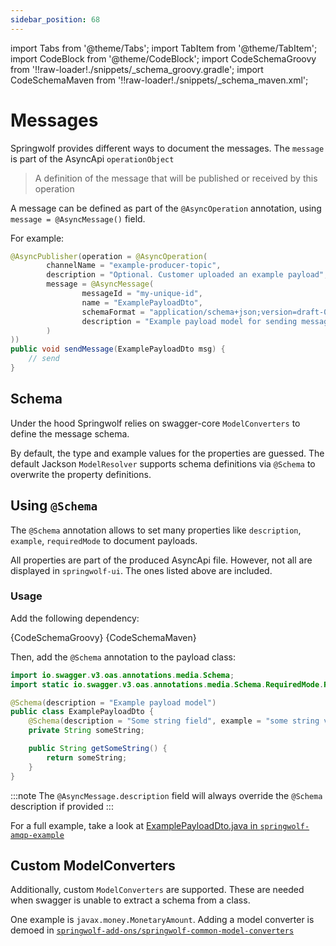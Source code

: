 ```yaml
---
sidebar_position: 68
---
```


import Tabs from '@theme/Tabs';
import TabItem from '@theme/TabItem';
import CodeBlock from '@theme/CodeBlock';
import CodeSchemaGroovy from '!!raw-loader!./snippets/_schema_groovy.gradle';
import CodeSchemaMaven from '!!raw-loader!./snippets/_schema_maven.xml';

# Messages

Springwolf provides different ways to document the messages. The `message` is part of the AsyncApi `operationObject`

> A definition of the message that will be published or received by this operation

A message can be defined as part of the `@AsyncOperation` annotation, using `message = @AsyncMessage()` field.

For example:
```java
@AsyncPublisher(operation = @AsyncOperation(
        channelName = "example-producer-topic",
        description = "Optional. Customer uploaded an example payload",
        message = @AsyncMessage(
                messageId = "my-unique-id",
                name = "ExamplePayloadDto",
                schemaFormat = "application/schema+json;version=draft-07",
                description = "Example payload model for sending messages"
        )
))
public void sendMessage(ExamplePayloadDto msg) {
    // send
}
```

## Schema

Under the hood Springwolf relies on swagger-core `ModelConverters` to define the message schema.

By default, the type and example values for the properties are guessed.
The default Jackson `ModelResolver` supports schema definitions via `@Schema` to overwrite the property definitions.

## Using `@Schema`

The `@Schema` annotation allows to set many properties like `description`, `example`, `requiredMode` to document payloads.

All properties are part of the produced AsyncApi file. However, not all are displayed in `springwolf-ui`. The ones listed above are included.

### Usage

Add the following dependency:

<Tabs>
  <TabItem value="Groovy" label="Groovy" default>
    <CodeBlock language="groovy">{CodeSchemaGroovy}</CodeBlock>
  </TabItem>
  <TabItem value="Maven" label="Maven">
    <CodeBlock language="xml">{CodeSchemaMaven}</CodeBlock>
  </TabItem>
</Tabs>

Then, add the `@Schema` annotation to the payload class:

<!-- vale off -->
```java
import io.swagger.v3.oas.annotations.media.Schema;
import static io.swagger.v3.oas.annotations.media.Schema.RequiredMode.REQUIRED;

@Schema(description = "Example payload model")
public class ExamplePayloadDto {
    @Schema(description = "Some string field", example = "some string value", requiredMode = REQUIRED)
    private String someString;

    public String getSomeString() {
        return someString;
    }
}
```
<!-- vale on -->

:::note
The `@AsyncMessage.description` field will always override the `@Schema` description if provided
:::

For a full example, take a look at [ExamplePayloadDto.java in `springwolf-amqp-example`](https://github.com/springwolf/springwolf-core/blob/master/springwolf-examples/springwolf-amqp-example/src/main/java/io/github/stavshamir/springwolf/example/amqp/dtos/ExamplePayloadDto.java)

## Custom ModelConverters

Additionally, custom `ModelConverters` are supported.
These are needed when swagger is unable to extract a schema from a class.

One example is `javax.money.MonetaryAmount`.
Adding a model converter is demoed in [`springwolf-add-ons/springwolf-common-model-converters`](https://github.com/springwolf/springwolf-core/tree/master/springwolf-add-ons/springwolf-common-model-converters)
